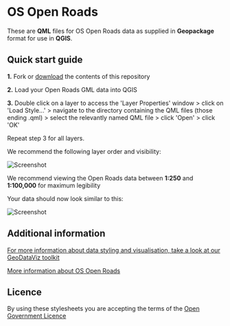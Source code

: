 # OS Open Roads

These are **QML** files for OS Open Roads data as supplied in **Geopackage** format for use in **QGIS**.

## Quick start guide

**1.**  Fork or [download](https://github.com/OrdnanceSurvey/OS-Open-Roads-stylesheets/archive/master.zip) the contents of this repository

**2.**  Load your Open Roads GML data into QGIS

**3.**  Double click on a layer to access the 'Layer Properties' window > click on 'Load Style...' > navigate to the directory containing the QML files (those ending .qml) > select the relevantly named QML file > click 'Open' > click 'OK'

Repeat step 3 for all layers.

We recommend the following layer order and visibility:

  ![Screenshot](https://github.com/OrdnanceSurvey/OS-Open-Roads-stylesheets/raw/master/GML%20stylesheets/QGIS%20stylesheets%20(QML)/images/OS_Open_Roads_layer_order.png )

We recommend viewing the Open Roads data between **1:250** and **1:100,000** for maximum legibility

Your data should now look similar to this: 

  ![Screenshot](https://github.com/OrdnanceSurvey/OS-Open-Roads-stylesheets/raw/master/GML%20stylesheets/QGIS%20stylesheets%20(QML)/images/OS_Open_Roads_screenshot.png "Screenshot of OS Open Roads")

## Additional information

[For more information about data styling and visualisation, take a look at our GeoDataViz toolkit](https://github.com/OrdnanceSurvey/GeoDataViz-Toolkit)

[More information about OS Open Roads](https://www.ordnancesurvey.co.uk/business-and-government/products/os-open-roads.html)

## Licence

By using these stylesheets you are accepting the terms of the [Open Government Licence](http://www.nationalarchives.gov.uk/doc/open-government-licence/version/3/)

